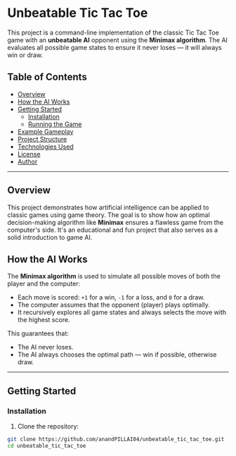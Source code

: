 # Unbeatable Tic Tac Toe

This project is a command-line implementation of the classic Tic Tac Toe game with an **unbeatable AI** opponent using the **Minimax algorithm**. The AI evaluates all possible game states to ensure it never loses — it will always win or draw.

## Table of Contents

- [Overview](#overview)
- [How the AI Works](#how-the-ai-works)
- [Getting Started](#getting-started)
  - [Installation](#installation)
  - [Running the Game](#running-the-game)
- [Example Gameplay](#example-gameplay)
- [Project Structure](#project-structure)
- [Technologies Used](#technologies-used)
- [License](#license)
- [Author](#author)

---

## Overview

This project demonstrates how artificial intelligence can be applied to classic games using game theory. The goal is to show how an optimal decision-making algorithm like **Minimax** ensures a flawless game from the computer's side. It's an educational and fun project that also serves as a solid introduction to game AI.

## How the AI Works

The **Minimax algorithm** is used to simulate all possible moves of both the player and the computer:
- Each move is scored: `+1` for a win, `-1` for a loss, and `0` for a draw.
- The computer assumes that the opponent (player) plays optimally.
- It recursively explores all game states and always selects the move with the highest score.

This guarantees that:
- The AI never loses.
- The AI always chooses the optimal path — win if possible, otherwise draw.

---

## Getting Started

### Installation

1. Clone the repository:

```bash
git clone https://github.com/anandPILLAI04/unbeatable_tic_tac_toe.git
cd unbeatable_tic_tac_toe
